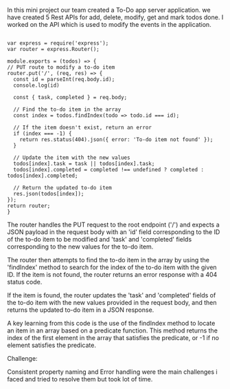 In this mini project our team created a To-Do app server application. we have created 5 Rest APIs for add, delete, modify, get and mark todos done. I worked on the API which is used to modify the events in the application. 

~~~

var express = require('express');
var router = express.Router();

module.exports = (todos) => {
// PUT route to modify a to-do item
router.put('/', (req, res) => {
  const id = parseInt(req.body.id);
  console.log(id)

  const { task, completed } = req.body;

  // Find the to-do item in the array
  const index = todos.findIndex(todo => todo.id === id);

  // If the item doesn't exist, return an error
  if (index === -1) {
    return res.status(404).json({ error: 'To-do item not found' });
  }

  // Update the item with the new values
  todos[index].task = task || todos[index].task;
  todos[index].completed = completed !== undefined ? completed : todos[index].completed;

  // Return the updated to-do item
  res.json(todos[index]);
});
return router;
}

~~~

The router handles the PUT request to the root endpoint ('/') and expects a JSON payload in the request body with an 'id' field corresponding to the ID of the to-do item to be modified and 'task' and 'completed' fields corresponding to the new values for the to-do item.

The router then attempts to find the to-do item in the array by using the 'findIndex' method to search for the index of the to-do item with the given ID. If the item is not found, the router returns an error response with a 404 status code.

If the item is found, the router updates the 'task' and 'completed' fields of the to-do item with the new values provided in the request body, and then returns the updated to-do item in a JSON response.

A key learning from this code is the use of the findIndex method to locate an item in an array based on a predicate function. This method returns the index of the first element in the array that satisfies the predicate, or -1 if no element satisfies the predicate.

Challenge:

Consistent property naming and Error handling were the main challenges i faced and tried to resolve them but took lot of time.
